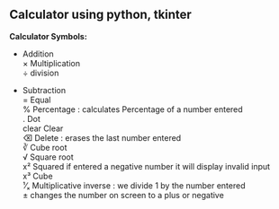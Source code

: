 ## Calculator using python, tkinter

**Calculator Symbols:**

 +  Addition  
 ×  Multiplication  
 ÷  division  
 -  Subtraction  
 =  Equal  
 %  Percentage : calculates Percentage of a number entered  
 .  Dot  
 clear  Clear  
 ⌫  Delete : erases the last number entered  
 ∛ Cube root  
 √  Square root  
 x²  Squared if entered a negative number it will display invalid input  
 x³  Cube  
 ¹⁄ₓ  Multiplicative inverse : we divide 1 by the number entered  
 ±  changes the number on screen to a plus or negative  
